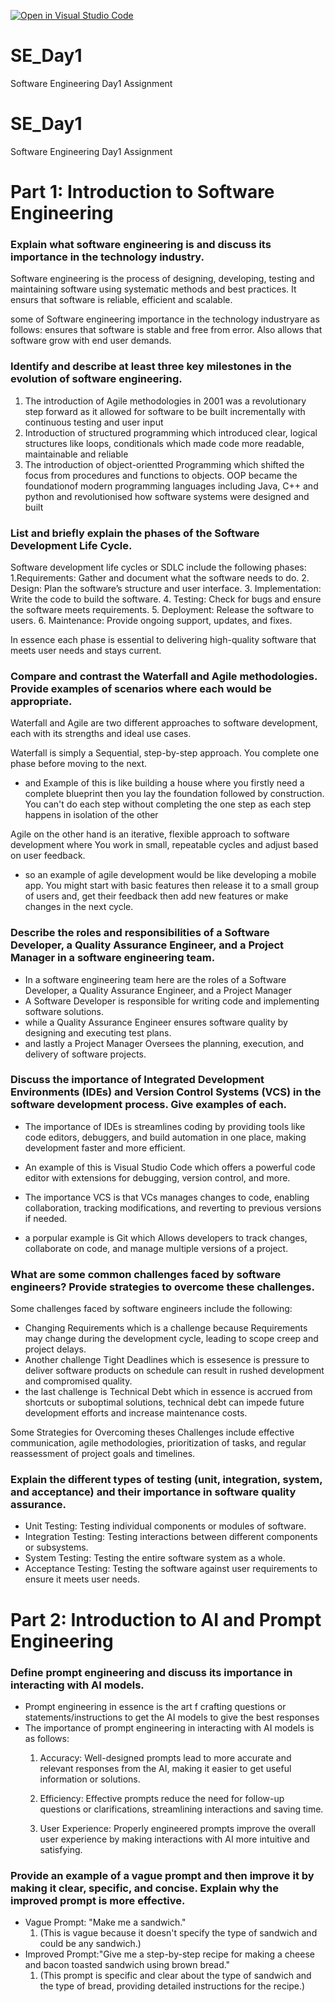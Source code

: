 [![Open in Visual Studio Code](https://classroom.github.com/assets/open-in-vscode-2e0aaae1b6195c2367325f4f02e2d04e9abb55f0b24a779b69b11b9e10269abc.svg)](https://classroom.github.com/online_ide?assignment_repo_id=15570068&assignment_repo_type=AssignmentRepo)
# SE_Day1
Software Engineering Day1 Assignment

# SE_Day1
Software Engineering Day1 Assignment

# Part 1: Introduction to Software Engineering

### Explain what software engineering is and discuss its importance in the technology industry.

Software engineering is the process of designing, developing, testing and maintaining software using systematic methods and best practices. It ensurs that software is reliable, efficient and scalable. 

some of Software engineering importance in the technology industryare as follows: ensures that software is stable and free from error. Also allows that software grow with end user demands. 

### Identify and describe at least three key milestones in the evolution of software engineering.
1. The introduction of Agile methodologies in 2001 was a revolutionary step forward as it allowed for software to be built incrementally with continuous testing and user input
2. Introduction of structured programming which introduced clear, logical structures like loops, conditionals which made code more readable, maintainable and reliable
3. The introduction of object-orientted Programming which shifted the focus from procedures and functions to objects. OOP became the foundationof modern programming languages including Java, C++ and python and revolutionised how software systems were designed and built

### List and briefly explain the phases of the Software Development Life Cycle.

Software development life cycles or SDLC include the following phases:
1.Requirements: Gather and document what the software needs to do.
2. Design: Plan the software’s structure and user interface.
3. Implementation: Write the code to build the software.
4. Testing: Check for bugs and ensure the software meets requirements.
5. Deployment: Release the software to users.
6. Maintenance: Provide ongoing support, updates, and fixes.

In essence each phase is essential to delivering high-quality software that meets user needs and stays current.

### Compare and contrast the Waterfall and Agile methodologies. Provide examples of scenarios where each would be appropriate.


Waterfall and Agile are two different approaches to software development, each with its strengths and ideal use cases.

Waterfall is simply a Sequential, step-by-step approach. You complete one phase before moving to the next.
- and Example of this is like building a house where you firstly need a complete blueprint then you lay the foundation followed by construction. You can't do each step without completing the one step as each step happens in isolation of the other
  
Agile on the other hand is an iterative, flexible approach to software development where You work in small, repeatable cycles and adjust based on user feedback.
- so an example of agile development would be like developing a mobile app. You might start with basic features then release it to a small group of users and, get their feedback then add new features or make changes in the next cycle.

### Describe the roles and responsibilities of a Software Developer, a Quality Assurance Engineer, and a Project Manager in a software engineering team.
- In a software engineering team here are the roles of a Software Developer, a Quality Assurance Engineer, and a Project Manager
- A Software Developer is responsible for writing code and implementing software solutions.
-  while a Quality Assurance Engineer ensures software quality by designing and executing test plans.
- and lastly a Project Manager Oversees the planning, execution, and delivery of software projects.

### Discuss the importance of Integrated Development Environments (IDEs) and Version Control Systems (VCS) in the software development process. Give examples of each.
- The importance of IDEs is streamlines coding by providing tools like code editors, debuggers, and build automation in one place, making development faster and more efficient.
- An example of this is Visual Studio Code which offers a powerful code editor with extensions for debugging, version control, and more.

- The importance VCS is that VCs manages changes to code, enabling collaboration, tracking modifications, and reverting to previous versions if needed.
- a porpular example is Git which Allows developers to track changes, collaborate on code, and manage multiple versions of a project.


### What are some common challenges faced by software engineers? Provide strategies to overcome these challenges.
Some challenges faced by software engineers include the following:
- Changing Requirements which is a challenge because Requirements may change during the development cycle, leading to scope creep and project delays.
- Another challenge Tight Deadlines which is essesence is pressure to deliver software products on schedule can result in rushed development and compromised quality.
- the last challenge is Technical Debt which in essence is accrued from shortcuts or suboptimal solutions, technical debt can impede future development efforts and increase maintenance costs.

Some Strategies for Overcoming theses Challenges include effective communication, agile methodologies, prioritization of tasks, and regular reassessment of project goals and timelines.


### Explain the different types of testing (unit, integration, system, and acceptance) and their importance in software quality assurance.
- Unit Testing: Testing individual components or modules of software.
- Integration Testing: Testing interactions between different components or subsystems.
- System Testing: Testing the entire software system as a whole.
- Acceptance Testing: Testing the software against user requirements to ensure it meets user needs.



# Part 2: Introduction to AI and Prompt Engineering


### Define prompt engineering and discuss its importance in interacting with AI models.
- Prompt engineering in essence is the art f crafting questions or statements/instructions to get the AI models to give the best responses
- The importance of prompt engineering in interacting with AI models is as follows:
  1. Accuracy: Well-designed prompts lead to more accurate and relevant responses from the AI, making it easier to get useful information or solutions.

  2. Efficiency: Effective prompts reduce the need for follow-up questions or clarifications, streamlining interactions and saving time.

  3. User Experience: Properly engineered prompts improve the overall user experience by making interactions with AI more intuitive and satisfying.


### Provide an example of a vague prompt and then improve it by making it clear, specific, and concise. Explain why the improved prompt is more effective.
-  Vague Prompt: "Make me a sandwich."
   1. (This is vague because it doesn't specify the type of sandwich and could be any sandwich.)
- Improved Prompt:"Give me a step-by-step recipe for making a cheese and bacon toasted sandwich using brown bread."  
  1. (This prompt is specific and clear about the type of sandwich and the type of bread, providing detailed instructions for the recipe.)
